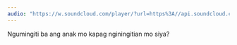 ```yaml
---
audio: "https://w.soundcloud.com/player/?url=https%3A//api.soundcloud.com/tracks/1405643272%3Fsecret_token%3Ds-Btp2a4WxjfO&color=%23ff5500&auto_play=true&hide_related=false&show_comments=true&show_user=true&show_reposts=false&show_teaser=true&visual=true"
---
```


Ngumingiti ba ang anak mo kapag nginingitian mo siya?